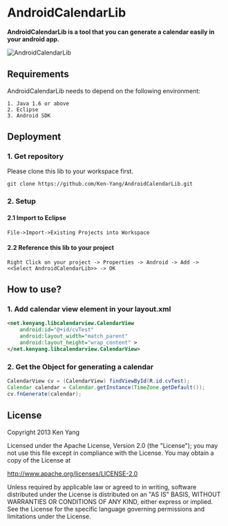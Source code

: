 # AndroidCalendarLib

**AndroidCalendarLib is a tool that you can generate a calendar easily in your android app.**



![AndroidCalendarLib](https://raw.github.com/Ken-Yang/AndroidCalendarLib/master/screenshot.png "AndroidCalendarLib")


## Requirements
AndroidCalendarLib needs to depend on the following environment:
    
    1. Java 1.6 or above
    2. Eclipse
    3. Android SDK

## Deployment

### 1. Get repository
Please clone this lib to your workspace first.

    git clone https://github.com/Ken-Yang/AndroidCalendarLib.git
    
### 2. Setup
#### 2.1 Import to Eclipse
    
    File->Import->Existing Projects into Workspace
    
#### 2.2 Reference this lib to your project
    
    Right Click on your project -> Properties -> Android -> Add -> <<Select AndroidCalendarLib>> -> OK


## How to use?

### 1. Add calendar view element in your layout.xml
```XML
<net.kenyang.libcalendarview.CalendarView
    android:id="@+id/cvTest"
    android:layout_width="match_parent"
    android:layout_height="wrap_content" >
</net.kenyang.libcalendarview.CalendarView>
```

### 2. Get the Object for generating a calendar
```Java
CalendarView cv = (CalendarView) findViewById(R.id.cvTest);
Calendar calendar = Calendar.getInstance(TimeZone.getDefault());
cv.fnGenerate(calendar);
```

## License
Copyright 2013 Ken Yang
 
Licensed under the Apache License, Version 2.0 (the "License");
you may not use this file except in compliance with the License.
You may obtain a copy of the License at

  http://www.apache.org/licenses/LICENSE-2.0
    
Unless required by applicable law or agreed to in writing, software
distributed under the License is distributed on an "AS IS" BASIS,
WITHOUT WARRANTIES OR CONDITIONS OF ANY KIND, either express or implied.
See the License for the specific language governing permissions and
limitations under the License.



